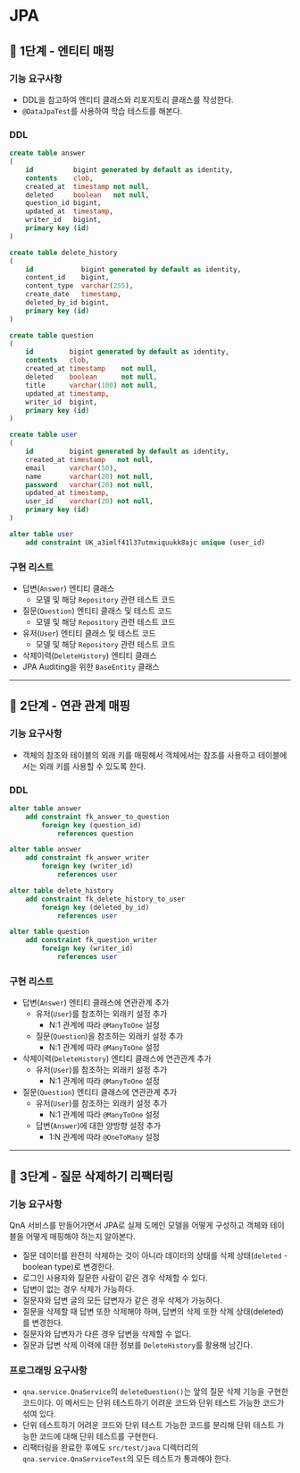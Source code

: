 # JPA
## 🚀 1단계 - 엔티티 매핑

### 기능 요구사항
* DDL을 참고하여 엔티티 클래스와 리포지토리 클래스를 작성한다.
* `@DataJpaTest`를 사용하여 학습 테스트를 해본다.
### DDL
```sql
create table answer
(
    id          bigint generated by default as identity,
    contents    clob,
    created_at  timestamp not null,
    deleted     boolean   not null,
    question_id bigint,
    updated_at  timestamp,
    writer_id   bigint,
    primary key (id)
)
```
```sql
create table delete_history
(
    id            bigint generated by default as identity,
    content_id    bigint,
    content_type  varchar(255),
    create_date   timestamp,
    deleted_by_id bigint,
    primary key (id)
)
```
```sql
create table question
(
    id         bigint generated by default as identity,
    contents   clob,
    created_at timestamp    not null,
    deleted    boolean      not null,
    title      varchar(100) not null,
    updated_at timestamp,
    writer_id  bigint,
    primary key (id)
)
```
```sql
create table user
(
    id         bigint generated by default as identity,
    created_at timestamp   not null,
    email      varchar(50),
    name       varchar(20) not null,
    password   varchar(20) not null,
    updated_at timestamp,
    user_id    varchar(20) not null,
    primary key (id)
)

alter table user
    add constraint UK_a3imlf41l37utmxiquukk8ajc unique (user_id)
```
### 구현 리스트
* 답변(`Answer`) 엔티티 클래스
  * 모델 및 해당 `Repository` 관련 테스트 코드
* 질문(`Question`) 엔티티 클래스 및 테스트 코드
  * 모델 및 해당 `Repository` 관련 테스트 코드
* 유저(`User`) 엔티티 클래스 및 테스트 코드
  * 모델 및 해당 `Repository` 관련 테스트 코드
* 삭제이력(`DeleteHistory`) 엔티티 클래스
* JPA Auditing을 위한 `BaseEntity` 클래스

* * *

## 🚀 2단계 - 연관 관계 매핑

### 기능 요구사항
* 객체의 참조와 테이블의 외래 키를 매핑해서 객체에서는 참조를 사용하고 테이블에서는 외래 키를 사용할 수 있도록 한다.

### DDL
```sql
alter table answer
    add constraint fk_answer_to_question
        foreign key (question_id)
            references question

alter table answer
    add constraint fk_answer_writer
        foreign key (writer_id)
            references user

alter table delete_history
    add constraint fk_delete_history_to_user
        foreign key (deleted_by_id)
            references user

alter table question
    add constraint fk_question_writer
        foreign key (writer_id)
            references user
```

### 구현 리스트
* 답변(`Answer`) 엔티티 클래스에 연관관계 추가
  * 유저(`User`)를 참조하는 외래키 설정 추가
    * N:1 관계에 따라 `@ManyToOne` 설정
  * 질문(`Question`)을 참조하는 외래키 설정 추가
    * N:1 관계에 따라 `@ManyToOne` 설정
* 삭제이력(`DeleteHistory`) 엔티티 클래스에 연관관계 추가
  * 유저(`User`)를 참조하는 외래키 설정 추가
    * N:1 관계에 따라 `@ManyToOne` 설정
* 질문(`Question`) 엔티티 클래스에 연관관계 추가
  * 유저(`User`)를 참조하는 외래키 설정 추가
    * N:1 관계에 따라 `@ManyToOne` 설정
  * 답변(`Answer`)에 대한 양방향 설정 추가
    * 1:N 관계에 따라 `@OneToMany` 설정

* * *

## 🚀 3단계 - 질문 삭제하기 리팩터링

### 기능 요구사항
QnA 서비스를 만들어가면서 JPA로 실제 도메인 모델을 어떻게 구성하고 객체와 테이블을 어떻게 매핑해야 하는지 알아본다.

* 질문 데이터를 완전히 삭제하는 것이 아니라 데이터의 상태를 삭제 상태(`deleted` - boolean type)로 변경한다.
* 로그인 사용자와 질문한 사람이 같은 경우 삭제할 수 있다.
* 답변이 없는 경우 삭제가 가능하다.
* 질문자와 답변 글의 모든 답변자가 같은 경우 삭제가 가능하다.
* 질문을 삭제할 때 답변 또한 삭제해야 하며, 답변의 삭제 또한 삭제 상태(deleted)를 변경한다.
* 질문자와 답변자가 다른 경우 답변을 삭제할 수 없다.
* 질문과 답변 삭제 이력에 대한 정보를 `DeleteHistory`를 활용해 남긴다.

### 프로그래밍 요구사항
* `qna.service.QnaService`의 `deleteQuestion()`는 앞의 질문 삭제 기능을 구현한 코드이다. 이 메서드는 단위 테스트하기 어려운 코드와 단위 테스트 가능한 코드가 섞여 있다.
* 단위 테스트하기 어려운 코드와 단위 테스트 가능한 코드를 분리해 단위 테스트 가능한 코드에 대해 단위 테스트를 구현한다.
* 리팩터링을 완료한 후에도 `src/test/java` 디렉터리의 `qna.service.QnaServiceTest`의 모든 테스트가 통과해야 한다.
